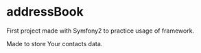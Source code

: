 # addressBook
<p>First project made with Symfony2 to practice usage of framework.</p>
<p>Made to store Your contacts data. </p>
